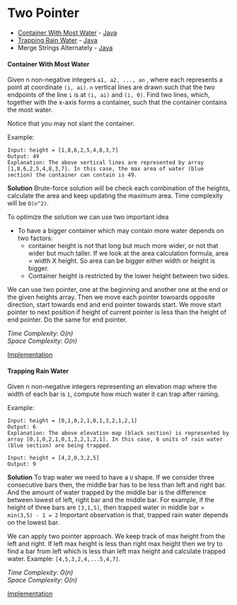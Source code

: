 # Two Pointer

- [Container With Most Water](#container-with-most-water) - [Java](./ContainerWithMostWater.java)
- [Trapping Rain Water](#trapping-rain-water) - [Java](./TrappingRainWater.java)
- Merge Strings Alternately - [Java](./MergeStringsAlternately.java)

#### Container With Most Water
Given n non-negative integers `a1, a2, ..., an` , where each represents a point at coordinate `(i, ai)`. `n` vertical lines are 
drawn such that the two endpoints of the line `i` is at `(i, ai)` and `(i, 0)`. Find two lines, which, together with the x-axis 
forms a container, such that the container contains the most water.

Notice that you may not slant the container.

Example:
```
Input: height = [1,8,6,2,5,4,8,3,7]
Output: 49
Explanation: The above vertical lines are represented by array [1,8,6,2,5,4,8,3,7]. In this case, the max area of water (blue section) the container can contain is 49.
```

**Solution**
Brute-force solution will be check each combination of the heights, calculate the area and keep updating the maximum area. Time complexity will be `O(n^2)`.

To optimize the solution we can use two important idea

* To have a bigger container which may contain more water depends on two factors:
    - container height is not that long but much more wider, or not that wider but much taller. If we look at the area calculation formula, area = width X height. So area can be bigger either width or height is bigger.
    - Container height is restricted by the lower height between two sides.

We can use two pointer, one at the beginning and another one at the end or the given heights array. Then we move each pointer towoards opposite direction, start towards end and end pointer towards start. We move start pointer to next position if height of current pointer is less than the height of end pointer. Do the same for end pointer.

*Time Complexity*: *O(n)*\
*Space Complexity*: *O(n)* 

[Implementation](./ContainerWithMostWater.java)

#### Trapping Rain Water
Given n non-negative integers representing an elevation map where the width of each bar is `1`, compute how much water it can trap after raining.

Example:
```
Input: height = [0,1,0,2,1,0,1,3,2,1,2,1]
Output: 6
Explanation: The above elevation map (black section) is represented by array [0,1,0,2,1,0,1,3,2,1,2,1]. In this case, 6 units of rain water (blue section) are being trapped.

Input: height = [4,2,0,3,2,5]
Output: 9
```
**Solution**
To trap water we need to have a `U` shape. If we consider three consecutive bars then, the middle bar has to be
less than left and right bar. And the amount of water trapped by the middle bar is the difference between lowest of 
left, right bar and the middle bar. For example, if the height of three bars are `[3,1,5]`, then trapped water in middle
bar = `min(3,5) - 1 = 2`
Important observation is that, trapped rain water depends on the lowest bar.

We can apply two pointer approach. We keep track of max height from the left and right. If 
left max height is less than right max height then we try to find a bar from left which is 
less than left max height and calculate trapped water. Example: `[4,5,3,2,4,...5,4,7]`. 

*Time Complexity*: *O(n)*\
*Space Complexity*: *O(n)* 

[Implementation](./TrappingRainWater.java)